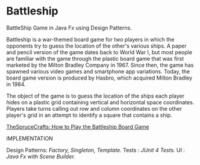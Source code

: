 # Battleship
BattleShip Game in Java Fx using Design Patterns.



Battleship is a war-themed board game for two players in which the opponents try to guess the location of the other's various 
ships. A paper and pencil version of the game dates back to World War I, but most people are familiar with the game through the 
plastic board game that was first marketed by the Milton Bradley Company in 1967. Since then, the game has spawned various video
games and smartphone app variations. Today, the board game version is produced by Hasbro, which acquired Milton Bradley in 1984. 

The object of the game is to guess the location of the ships each player hides on a plastic grid containing vertical and horizontal
space coordinates. Players take turns calling out row and column coordinates on the other player's grid in an attempt to identify a
square that contains a ship. 

<a href="https://www.thesprucecrafts.com/the-basic-rules-of-battleship-411069"> TheSpruceCrafts: How to Play the Battleship Board Game </a>


IMPLEMENTATION

Design Patterns: <i> Factory, Singleton, Template.  </i>
Tests : <i> JUnit 4 Tests. </i>
UI : <i> Java Fx with Scene Builder. </i>
